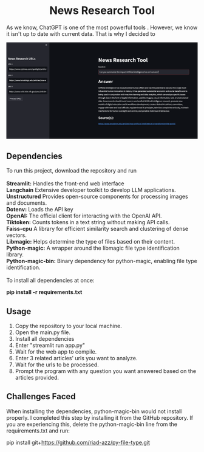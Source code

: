 <h1 align="center">News Research Tool</h1>

As we know, ChatGPT is one of the most powerful tools . However, we know it isn't up to date with current data. That is why I decided to 

![News Research Tool App Screenshot](./News%20Research%20Tool%20App%20Picture.png)

## Dependencies
To run this project, download the repository and run<br><br>
**Streamlit:** Handles the front-end web interface<br>
**Langchain** Extensive developer toolkit to develop LLM applications.<br>
**Unstructured** Provides open-source components for processing images and documents.<br>
**Dotenv:** Loads the API key<br>
**OpenAI:** The official client for interacting with the OpenAI API.<br>
**Tiktoken:** Counts tokens in a text string without making API calls.<br>
**Faiss-cpu** A library for efficient similarity search and clustering of dense vectors.<br>
**Libmagic:** Helps determine the type of files based on their content.<br>
**Python-magic:** A wrapper around the libmagic file type identification library.<br>
**Python-magic-bin:** Binary dependency for python-magic, enabling file type identification.<br><br>
To install all dependencies at once:

**pip install -r requirements.txt**

## Usage
1. Copy the repository to your local machine.
2. Open the main.py file.
3. Install all dependencies
4. Enter "streamlit run app.py"
5. Wait for the web app to compile.
6. Enter 3 related articles' urls you want to analyze.
7. Wait for the urls to be processed.
8. Prompt the program with any question you want answered based on the articles provided.

## Challenges Faced

When installing the dependencies, python-magic-bin would not install properly. I completed this step by installing it from the GitHub repository. If you are experiencing this, delete the python-magic-bin line from the requirements.txt and run:

pip install git+https://github.com/riad-azz/py-file-type.git
